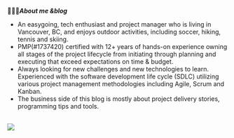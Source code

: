 
👱🏼‍♂️***About me &blog***

 - An easygoing, tech enthusiast and project manager who is living in Vancouver, BC, and enjoys outdoor activities, including soccer, hiking, tennis and skiing. <br>
 - PMP(#1737420) certified with 12+ years of hands-on experience owning all stages of the project lifecycle from initiating through planning and executing that exceed expectations on time & budget. <br>
 - Always looking for new challenges and new technologies to learn. Experienced with the software development life cycle (SDLC) utilizing various project management methodologies including Agile, Scrum and Kanban.<br>
 - The business side of this blog is mostly about project delivery stories, programming tips and tools.
 <br>
<a href='https://clustrmaps.com/site/1brjw'  title='Visit tracker'><img src='//clustrmaps.com/map_v2.png?cl=ffffff&w=259&t=n&d=Q8P7bOkNG6u5qnd2Q2DxbnBbz9Of2D8nwf4Dw0hj4qc&co=2d78ad&ct=ffffff'/></a>
